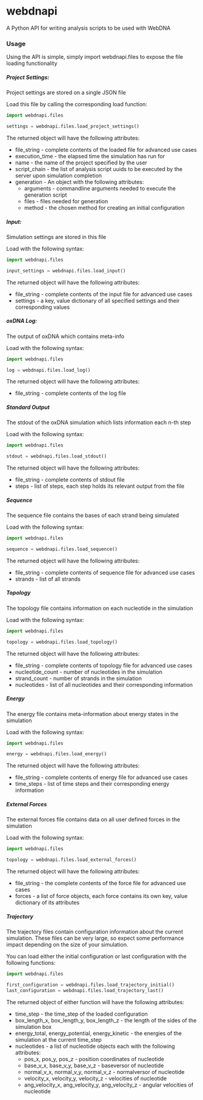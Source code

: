 # webdnapi
A Python API for writing analysis scripts to be used with WebDNA

### Usage
Using the API is simple, simply import webdnapi.files to expose the file loading functionality

##### Project Settings:
Project settings are stored on a single JSON file

Load this file by calling the corresponding load function:
```python
import webdnapi.files

settings = webdnapi.files.load_project_settings()
```
The returned object will have the following attributes:
* file_string - complete contents of the loaded file for advanced use cases
* execution_time - the elapsed time the simulation has run for
* name - the name of the project specified by the user
* script_chain - the list of analysis script uuids to be executed by the server upon simulation completion
* generation - An object with the following attributes:
    * arguments  - commandline arguments needed to execute the generation script
    * files - files needed for generation
    * method - the chosen method for creating an initial configuration

##### Input:
Simulation settings are stored in this file

Load with the following syntax:
```python
import webdnapi.files

input_settings = webdnapi.files.load_input()
```
The returned object will have the following attributes:
* file_string - complete contents of the input file for advanced use cases
* settings - a key, value dictionary of all specified settings and their corresponding values

##### oxDNA Log:
The output of oxDNA which contains meta-info

Load with the following syntax:
```python
import webdnapi.files

log = webdnapi.files.load_log()
```
The returned object will have the following attributes:
* file_string - complete contents of the log file

##### Standard Output
The stdout of the oxDNA simulation which lists information each n-th step

Load with the following syntax:
```python
import webdnapi.files

stdout = webdnapi.files.load_stdout()
```
The returned object will have the following attributes:
* file_string - complete contents of stdout file
* steps - list of steps, each step holds its relevant output from the file

##### Sequence
The sequence file contains the bases of each strand being simulated

Load with the following syntax:
```python
import webdnapi.files

sequence = webdnapi.files.load_sequence()
```
The returned object will have the following attributes:
* file_string - complete contents of sequence file for advanced use cases
* strands - list of all strands

##### Topology
The topology file contains information on each nucleotide in the simulation

Load with the following syntax:
```python
import webdnapi.files

topology = webdnapi.files.load_topology()
```
The returned object will have the following attributes:
* file_string - complete contents of topology file for advanced use cases
* nucleotide_count - number of nucleotides in the simulation
* strand_count - number of strands in the simulation
* nucleotides - list of all nucleotides and their corresponding information

##### Energy
The energy file contains meta-information about energy states in the simulation

Load with the following syntax:
```python
import webdnapi.files

energy = webdnapi.files.load_energy()
```
The returned object will have the following attributes:
* file_string - complete contents of energy file for advanced use cases
* time_steps - list of time steps and their corresponding energy information

##### External Forces
The external forces file contains data on all user defined forces in the simulation

Load with the following syntax:
```python
import webdnapi.files

topology = webdnapi.files.load_external_forces()
```
The returned object will have the following attributes:
* file_string - the complete contents of the force file for advanced use cases
* forces - a list of force objects, each force contains its own key, value dictionary of its attributes

##### Trajectory
The trajectory files contain configuration information about the current simulation.  These files can be very large, 
so expect some performance impact depending on the size of your simulation.

You can load either the initial configuration or last configuration with the following functions:
```python
import webdnapi.files

first_configuration = webdnapi.files.load_trajectory_initial()
last_configuration = webdnapi.files.load_trajectory_last()
```
The returned object of either function will have the following attributes:
* time_step - the time_step of the loaded configuration
* box_length_x, box_length_y, box_length_z - the length of the sides of the simulation box
* energy_total, energy_potential, energy_kinetic - the energies of the simulation at the current time_step
* nucleotides - a list of nucleotide objects each with the following attributes:
    * pos_x, pos_y, pos_z - position coordinates of nucleotide
    * base_v_x, base_v_y, base_v_z - baseversor of nucleotide
    * normal_v_x, normal_v_y, normal_v_z - normalversor of nucleotide
    * velocity_x, velocity_y, velocity_z - velocities of nucleotide
    * ang_velocity_x, ang_velocity_y, ang_velocity_z - angular velocities of nucleotide
